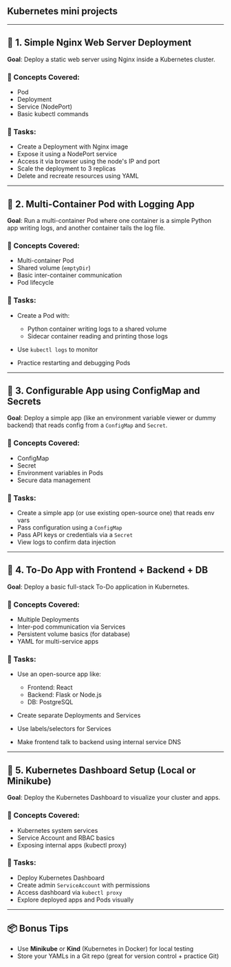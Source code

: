 ## **Kubernetes mini projects**

---

## 🚀 1. **Simple Nginx Web Server Deployment**

**Goal**: Deploy a static web server using Nginx inside a Kubernetes cluster.

### 🧩 Concepts Covered:

* Pod
* Deployment
* Service (NodePort)
* Basic kubectl commands

### 📌 Tasks:

* Create a Deployment with Nginx image
* Expose it using a NodePort service
* Access it via browser using the node's IP and port
* Scale the deployment to 3 replicas
* Delete and recreate resources using YAML

---

## 🚀 2. **Multi-Container Pod with Logging App**

**Goal**: Run a multi-container Pod where one container is a simple Python app writing logs, and another container tails the log file.

### 🧩 Concepts Covered:

* Multi-container Pod
* Shared volume (`emptyDir`)
* Basic inter-container communication
* Pod lifecycle

### 📌 Tasks:

* Create a Pod with:

  * Python container writing logs to a shared volume
  * Sidecar container reading and printing those logs
* Use `kubectl logs` to monitor
* Practice restarting and debugging Pods

---

## 🚀 3. **Configurable App using ConfigMap and Secrets**

**Goal**: Deploy a simple app (like an environment variable viewer or dummy backend) that reads config from a `ConfigMap` and `Secret`.

### 🧩 Concepts Covered:

* ConfigMap
* Secret
* Environment variables in Pods
* Secure data management

### 📌 Tasks:

* Create a simple app (or use existing open-source one) that reads env vars
* Pass configuration using a `ConfigMap`
* Pass API keys or credentials via a `Secret`
* View logs to confirm data injection

---

## 🚀 4. **To-Do App with Frontend + Backend + DB**

**Goal**: Deploy a basic full-stack To-Do application in Kubernetes.

### 🧩 Concepts Covered:

* Multiple Deployments
* Inter-pod communication via Services
* Persistent volume basics (for database)
* YAML for multi-service apps

### 📌 Tasks:

* Use an open-source app like:

  * Frontend: React
  * Backend: Flask or Node.js
  * DB: PostgreSQL
* Create separate Deployments and Services
* Use labels/selectors for Services
* Make frontend talk to backend using internal service DNS

---

## 🚀 5. **Kubernetes Dashboard Setup (Local or Minikube)**

**Goal**: Deploy the Kubernetes Dashboard to visualize your cluster and apps.

### 🧩 Concepts Covered:

* Kubernetes system services
* Service Account and RBAC basics
* Exposing internal apps (kubectl proxy)

### 📌 Tasks:

* Deploy Kubernetes Dashboard
* Create admin `ServiceAccount` with permissions
* Access dashboard via `kubectl proxy`
* Explore deployed apps and Pods visually

---

## 📦 Bonus Tips

* Use **Minikube** or **Kind** (Kubernetes in Docker) for local testing
* Store your YAMLs in a Git repo (great for version control + practice Git)